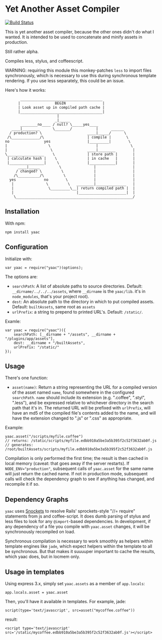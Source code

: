 Yet Another Asset Compiler
==========================

[![Build Status](https://travis-ci.org/yourcelf/yaac.png)](https://travis-ci.org/yourcelf/yaac)

This is yet another asset compiler, because the other ones didn't do what I
wanted. It is intended to be used to concatenate and minify assets in production.

Still rather alpha.

Compiles less, stylus, and coffeescript.

WARNING: requiring this module this monkey-patches ``less`` to import files
synchronously, which is necessary to use this during synchronous template
rendering. If you use less separately, this could be an issue.

Here's how it works:

           ______________________________________
          |                BEGIN                 |
          | Look asset up in compiled path cache |
          |______________________________________| 
                            |
                           _|_____
           ________no____ / null? \_____yes____
       ____|________      \_______/           |      ______
      / production? \                     ____|_____/      \
     /\_____________/\                    | compile |       \
    no                yes                 |_________|        \
    |                   \                     |               \
    |                    \                ____|________        |
    \_________________    \               | store path |       |
     | calculate hash |    \              | in cache   |       |
     |________________|     \             |____________|       |
          ____|_____         \               |                 |
         / changed? \         \              |                 |
        /\__________/\         \             |                 |
      yes             no        \            |                 |
       |               \         \   ________|______________   |
       |                \_________\__| return compiled path |  |
       |                             |______________________|  |
        \______________________________________________________/


Installation
------------

With npm:

    npm install yaac

Configuration
-------------

Initialize with:

    var yaac = require("yaac")(options);

The options are:
* ``searchPath``: A list of absolute paths to source directories. Default:
  ``__dirname/../../../assets``, where ``__dirname`` is the ``yaac/lib``.
  it's in ``node_modules``, that's your project root).
* ``dest``: An absolute path to the directory in which to put compiled assets.
  Default: ``builtAssets``, same root as ``assets``
* ``urlPrefix``: a string to prepend to printed URL's.  Default: ``/static/``.

Examle:

    var yaac = require("yaac")({
        searchPath: [__dirname + "/assets", __dirname + "/plugins/app/assets"],
        dest: __dirname + "/builtAssets",
        urlPrefix: "/static/"
    });

Usage
-----

There's one function:

* ``asset(name)``: Return a string representing the URL for a compiled version
  of the asset named ``name``, found somewhere in the configured
  ``searchPath``.  ``name`` should include its extension (e.g. ".coffee",
  ".styl", ".less"), and be expressed relative to whichever directory in the
  search path that it's in.  The returned URL will be prefixed with
  ``urlPrefix``, will have an md5 of the compiled file's contents added to the
  name, and will have the extension changed to ".js" or ".css" as appropriate.

Example:

    yaac.asset("/scripts/myfile.coffee")
    // returns: /static/scripts/myfile.edbb910a5be3a5b395f2c52f3632ab0f.js
    // generates: /root/builtAssets/scripts/myfile.edbb910a5be3a5b395f2c52f3632ab0f.js

Compilation is only performed the first time; the result is then cached in local memory (caveat: that goes away if the server restarts).  If ``NODE_ENV="production"``, subsequent calls of ``yaac.asset`` for the same name will just return the cached name.  If not in production mode, subsequent calls will check the dependency graph to see if anything has changed, and recompile it if so.

Dependency Graphs
-----------------

``yaac`` uses [Snockets](https://github.com/TrevorBurnham/snockets) to resolve Rails' sprockets-style "//= require" statements from js and coffee-script.  It does dumb parsing of stylus and less files to look for any ``@import``-based dependencies.  In development, if any dependency of a file you compile with ``yaac.asset`` changes, it will be synchronously recompiled on load.

Synchronous compilation is necessary to work smoothly as helpers within template engines like ``jade``, which expect helpers within the template to all be synchronous.  But that makes it suuuuper important to cache the results, which yaac does, but in locmem only.

Usage in templates
------------------

Using express 3.x, simply set ``yaac.assets`` as a member of ``app.locals``:

    app.locals.asset = yaac.asset

Then, you'll have it available in templates.  For example, jade:

    script(type='text/javascript', src=asset("mycoffee.coffee"))

result:

    <script type='text/javascript' src='/static/mycoffee.edbb910a5be3a5b395f2c52f3632ab0f.js'></script>
